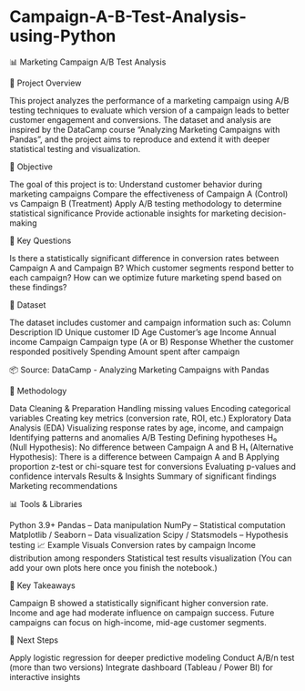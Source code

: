 # Campaign-A-B-Test-Analysis-using-Python

📊 Marketing Campaign A/B Test Analysis

🎯 Project Overview

This project analyzes the performance of a marketing campaign using A/B testing techniques to evaluate which version of a campaign leads to better customer engagement and conversions.
The dataset and analysis are inspired by the DataCamp course “Analyzing Marketing Campaigns with Pandas”, and the project aims to reproduce and extend it with deeper statistical testing and visualization.

🧩 Objective

The goal of this project is to:
Understand customer behavior during marketing campaigns
Compare the effectiveness of Campaign A (Control) vs Campaign B (Treatment)
Apply A/B testing methodology to determine statistical significance
Provide actionable insights for marketing decision-making

🧠 Key Questions

Is there a statistically significant difference in conversion rates between Campaign A and Campaign B?
Which customer segments respond better to each campaign?
How can we optimize future marketing spend based on these findings?

📂 Dataset

The dataset includes customer and campaign information such as:
Column	Description
ID	Unique customer ID
Age	Customer’s age
Income	Annual income
Campaign	Campaign type (A or B)
Response	Whether the customer responded positively
Spending	Amount spent after campaign

📦 Source: DataCamp - Analyzing Marketing Campaigns with Pandas

🧮 Methodology

Data Cleaning & Preparation
Handling missing values
Encoding categorical variables
Creating key metrics (conversion rate, ROI, etc.)
Exploratory Data Analysis (EDA)
Visualizing response rates by age, income, and campaign
Identifying patterns and anomalies
A/B Testing
Defining hypotheses
H₀ (Null Hypothesis): No difference between Campaign A and B
H₁ (Alternative Hypothesis): There is a difference between Campaign A and B
Applying proportion z-test or chi-square test for conversions
Evaluating p-values and confidence intervals
Results & Insights
Summary of significant findings
Marketing recommendations

📊 Tools & Libraries

Python 3.9+
Pandas – Data manipulation
NumPy – Statistical computation
Matplotlib / Seaborn – Data visualization
Scipy / Statsmodels – Hypothesis testing
📈 Example Visuals
Conversion rates by campaign
Income distribution among responders
Statistical test results visualization
(You can add your own plots here once you finish the notebook.)

🧩 Key Takeaways

Campaign B showed a statistically significant higher conversion rate.
Income and age had moderate influence on campaign success.
Future campaigns can focus on high-income, mid-age customer segments.

🚀 Next Steps

Apply logistic regression for deeper predictive modeling
Conduct A/B/n test (more than two versions)
Integrate dashboard (Tableau / Power BI) for interactive insights
